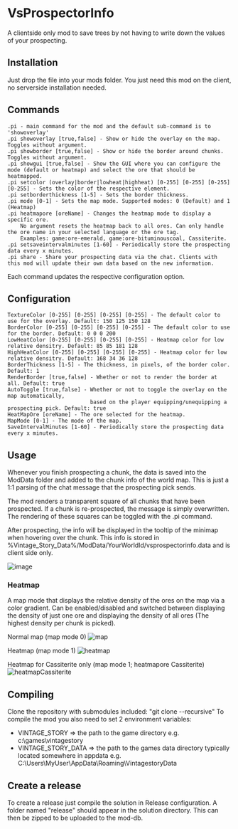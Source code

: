 # VsProspectorInfo
A clientside only mod to save trees by not having to write down the values of your prospecting.
## Installation
Just drop the file into your mods folder. You just need this mod on the client, no serverside installation needed.


## Commands

    .pi - main command for the mod and the default sub-command is to 'showoverlay'
    .pi showoverlay [true,false] - Show or hide the overlay on the map. Toggles without argument.
    .pi showborder [true,false] - Show or hide the border around chunks. Toggles without argument.
    .pi showgui [true,false] - Show the GUI where you can configure the mode (default or heatmap) and select the ore that should be heatmapped.
    .pi setcolor (overlay|border|lowheat|highheat) [0-255] [0-255] [0-255] [0-255] - Sets the color of the respective element.
    .pi setborderthickness [1-5] - Sets the border thickness. 
    .pi mode [0-1] - Sets the map mode. Supported modes: 0 (Default) and 1 (Heatmap)
    .pi heatmapore [oreName] - Changes the heatmap mode to display a specific ore.
        No argument resets the heatmap back to all ores. Can only handle the ore name in your selected language or the ore tag.
        Examples: game:ore-emerald, game:ore-bituminouscoal, Cassiterite.
    .pi setsaveintervalminutes [1-60] - Periodically store the prospecting data every x minutes.
    .pi share - Share your prospecting data via the chat. Clients with this mod will update their own data based on the new information.

Each command updates the respective configuration option.

## Configuration

    TextureColor [0-255] [0-255] [0-255] [0-255] - The default color to use for the overlay. Default: 150 125 150 128
    BorderColor [0-255] [0-255] [0-255] [0-255] - The default color to use for the border. Default: 0 0 0 200
    LowHeatColor [0-255] [0-255] [0-255] [0-255] - Heatmap color for low relative densitry. Default: 85 85 181 128
    HighHeatColor [0-255] [0-255] [0-255] [0-255] - Heatmap color for low relative densitry. Default: 168 34 36 128
    BorderThickness [1-5] - The thickness, in pixels, of the border color. Default: 1
    RenderBorder [true,false] - Whether or not to render the border at all. Default: true
    AutoToggle [true,false] - Whether or not to toggle the overlay on the map automatically, 
                              based on the player equipping/unequipping a prospecting pick. Default: true
    HeatMapOre [oreName] - The ore selected for the heatmap.
    MapMode [0-1] - The mode of the map.
    SaveIntervalMinutes [1-60] - Periodically store the prospecting data every x minutes.

## Usage

Whenever you finish prospecting a chunk, the data is saved into the ModData folder and added to the chunk info of the world map. This is just a 1:1 parsing of the chat message that the prospecting pick sends. 

The mod renders a transparent square of all chunks that have been prospected. If a chunk is re-prospected, the message is simply overwritten. The rendering of these squares can be toggled with the .pi command.

After prospecting, the info will be displayed in the tooltip of the minimap when hovering over the chunk. This info is stored in %Vintage_Story_Data%/ModData/YourWorldId/vsprospectorinfo.data and is client side only.

![image](https://user-images.githubusercontent.com/5238284/79952656-09e3f680-847b-11ea-96c9-b4cb9b47355f.png)

### Heatmap

A map mode that displays the relative density of the ores on the map via a color gradient. Can be enabled/disabled and switched between displaying the density of just one ore and displaying the density of all ores (The highest density per chunk is picked).

Normal map (map mode 0)
![map](https://user-images.githubusercontent.com/24532072/168427928-96b134aa-288d-4d4c-ade6-ddcb002c6d51.png)


Heatmap (map mode 1)
![heatmap](https://user-images.githubusercontent.com/24532072/168427930-571788d3-eca5-4cbb-b6d6-caf2c6b9bcd1.png)


Heatmap for Cassiterite only (map mode 1; heatmapore Cassiterite)
![heatmapCassiterite](https://user-images.githubusercontent.com/24532072/168427932-9fd7020f-3248-4708-8f68-25a082a86bd2.png)



## Compiling
Clone the repository with submodules included: "git clone --recursive"
To compile the mod you also need to set 2 environment variables:
- VINTAGE_STORY => the path to the game directory e.g. c:\games\vintagestory
- VINTAGE_STORY_DATA => the path to the games data directory typically located somewhere in appdata e.g. C:\Users\MyUser\AppData\Roaming\VintagestoryData

## Create a release
To create a release just compile the solution in Release configuration. A folder named "release" should appear in the solution directory.
This can then be zipped to be uploaded to the mod-db.
